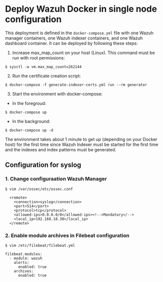 # Deploy Wazuh Docker in single node configuration

This deployment is defined in the `docker-compose.yml` file with one Wazuh manager containers, one Wazuh indexer containers, and one Wazuh dashboard container. It can be deployed by following these steps: 

1) Increase max_map_count on your host (Linux). This command must be run with root permissions:
```
$ sysctl -w vm.max_map_count=262144
```
2) Run the certificate creation script:
```
$ docker-compose -f generate-indexer-certs.yml run --rm generator
```
3) Start the environment with docker-compose:

- In the foregroud:
```
$ docker-compose up
```
- In the background:
```
$ docker-compose up -d
```

The environment takes about 1 minute to get up (depending on your Docker host) for the first time since Wazuh Indexer must be started for the first time and the indexes and index patterns must be generated.

## Configuration for syslog

### 1. Change configuraation Wazuh Manager

```
$ vim /var/ossec/etc/ossec.conf
```
```
  <remote>
    <connection>syslog</connection>
    <port>514</port>
    <protocol>tcp</protocol>
    <allowed-ips>0.0.0.0/0</allowed-ips><!-->Mandatory</-->
    <local_ip>192.168.18.30</local_ip>
  </remote>
```

### 2. Enable module archives in Filebeat configuration

```
$ vim /etc/filebeat/filebeat.yml
```

```
filebeat.modules:
  - module: wazuh
    alerts:
      enabled: true
    archives:
      enabled: true
```

